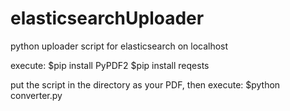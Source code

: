 # elasticsearchUploader
python uploader script for elasticsearch on localhost

execute:
$pip install PyPDF2
$pip install reqests

put the script in the directory as your PDF, then execute:
$python converter.py <pdf file>
